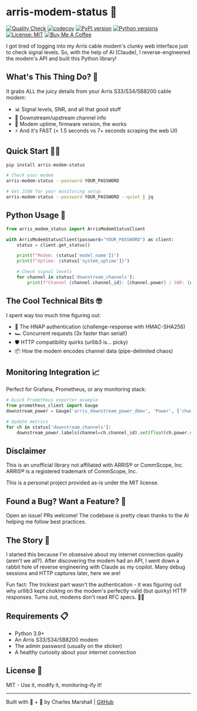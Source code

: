# arris-modem-status 🚀

[![Quality Check](https://github.com/csmarshall/arris-modem-status/actions/workflows/quality-check.yml/badge.svg)](https://github.com/csmarshall/arris-modem-status/actions/workflows/quality-check.yml)
[![codecov](https://codecov.io/gh/csmarshall/arris-modem-status/branch/main/graph/badge.svg)](https://codecov.io/gh/csmarshall/arris-modem-status)
[![PyPI version](https://badge.fury.io/py/arris-modem-status.svg)](https://badge.fury.io/py/arris-modem-status)
[![Python versions](https://img.shields.io/pypi/pyversions/arris-modem-status.svg)](https://pypi.org/project/arris-modem-status/)
[![License: MIT](https://img.shields.io/badge/License-MIT-yellow.svg)](https://opensource.org/licenses/MIT)
[![Buy Me A Coffee](https://img.shields.io/badge/Buy%20Me%20A%20Coffee-support-yellow?logo=buy-me-a-coffee)](https://www.buymeacoffee.com/cs_marshall)

I got tired of logging into my Arris cable modem's clunky web interface just to check signal levels. So, with the help of AI (Claude), I reverse-engineered the modem's API and built this Python library!

## What's This Thing Do? 🤔

It grabs ALL the juicy details from your Arris S33/S34/SB8200 cable modem:
- 📊 Signal levels, SNR, and all that good stuff
- 🌊 Downstream/upstream channel info
- 🔧 Modem uptime, firmware version, the works
- ⚡ And it's FAST (< 1.5 seconds vs 7+ seconds scraping the web UI)

## Quick Start 🏃‍♂️

```bash
pip install arris-modem-status

# Check your modem
arris-modem-status --password YOUR_PASSWORD

# Get JSON for your monitoring setup
arris-modem-status --password YOUR_PASSWORD --quiet | jq
```

## Python Usage 🐍

```python
from arris_modem_status import ArrisModemStatusClient

with ArrisModemStatusClient(password="YOUR_PASSWORD") as client:
    status = client.get_status()

    print(f"Modem: {status['model_name']}")
    print(f"Uptime: {status['system_uptime']}")

    # Check signal levels
    for channel in status['downstream_channels']:
        print(f"Channel {channel.channel_id}: {channel.power} / SNR: {channel.snr}")
```

## The Cool Technical Bits 🤓

I spent way too much time figuring out:
- 🔐 The HNAP authentication (challenge-response with HMAC-SHA256)
- 🏎️ Concurrent requests (3x faster than serial!)
- 🛡️ HTTP compatibility quirks (urllib3 is... picky)
- 📦 How the modem encodes channel data (pipe-delimited chaos)

## Monitoring Integration 📈

Perfect for Grafana, Prometheus, or any monitoring stack:

```python
# Quick Prometheus exporter example
from prometheus_client import Gauge
downstream_power = Gauge('arris_downstream_power_dbmv', 'Power', ['channel'])

# Update metrics
for ch in status['downstream_channels']:
    downstream_power.labels(channel=ch.channel_id).set(float(ch.power.split()[0]))
```

## Disclaimer

This is an unofficial library not affiliated with ARRIS® or CommScope, Inc. ARRIS® is a registered trademark of CommScope, Inc.

This is a personal project provided as-is under the MIT license.


## Found a Bug? Want a Feature? 🐛

Open an issue! PRs welcome! The codebase is pretty clean thanks to the AI helping me follow best practices.

## The Story 📖

I started this because I'm obsessive about my internet connection quality (aren't we all?). After discovering the modem had an API, I went down a rabbit hole of reverse engineering with Claude as my copilot. Many debug sessions and HTTP captures later, here we are!

Fun fact: The trickiest part wasn't the authentication - it was figuring out why urllib3 kept choking on the modem's perfectly valid (but quirky) HTTP responses. Turns out, modems don't read RFC specs. 🤷‍♂️

## Requirements 📋

- Python 3.9+
- An Arris S33/S34/SB8200 modem
- The admin password (usually on the sticker)
- A healthy curiosity about your internet connection

## License 📄

MIT - Use it, modify it, monitoring-ify it!

---

Built with 🧠 + 🤖 by Charles Marshall | [GitHub](https://github.com/csmarshall)
